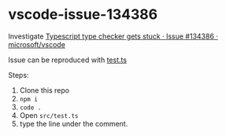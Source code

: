 # vscode-issue-134386
Investigate [Typescript type checker gets stuck · Issue #134386 · microsoft/vscode](https://github.com/microsoft/vscode/issues/134386)


Issue can be reproduced with [test.ts](./src/test.ts)

Steps:
1. Clone this repo
2. `npm i`
3. `code .`
4. Open `src/test.ts`
5. type the line under the comment.


